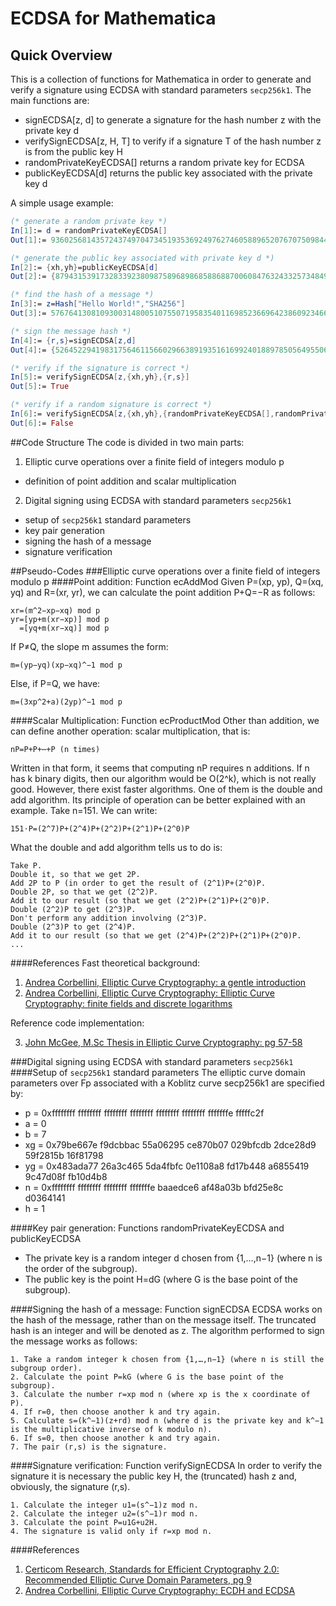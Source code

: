 # ECDSA for Mathematica
## Quick Overview
This is a collection of functions for Mathematica in order to generate and verify a signature using ECDSA with standard parameters `secp256k1`. The main functions are:
- signECDSA[z, d] to generate a signature for the hash number z with the private key d
- verifySignECDSA[z, H, T] to verify if a signature T of the hash number z is from the public key H
- randomPrivateKeyECDSA[] returns a random private key for ECDSA
- publicKeyECDSA[d] returns the public key associated with the private key d

A simple usage example:
```Mathematica
(* generate a random private key *)
In[1]:= d = randomPrivateKeyECDSA[]
Out[1]:= 93602568143572437497047345193536924976274605889652076707509844737444328626670

(* generate the public key associated with private key d *)
In[2]:= {xh,yh}=publicKeyECDSA[d]
Out[2]:= {87943153917328339238098758968986858868870060847632433257348495687910286253282, 114510692297125386214880916984900906876306824610921820870708215390655128572828}

(* find the hash of a message *)
In[3]:= z=Hash["Hello World!","SHA256"]
Out[3]:= 57676413081093003148005107550719583540116985236696423860923466490497932824681

(* sign the message hash *)
In[4]:= {r,s}=signECDSA[z,d]
Out[4]:= {52645229419831756461156602966389193516169924018897850564955063216321799997576, 105208277479664712928314923396354361130135526252419945028148626557358697529330}

(* verify if the signature is correct *)
In[5]:= verifySignECDSA[z,{xh,yh},{r,s}]
Out[5]:= True

(* verify if a random signature is correct *)
In[6]:= verifySignECDSA[z,{xh,yh},{randomPrivateKeyECDSA[],randomPrivateKeyECDSA[]}]
Out[6]:= False
```

##Code Structure
The code is divided in two main parts:

1. Elliptic curve operations over a finite field of integers modulo p
  - definition of point addition and scalar multiplication
  
2. Digital signing using ECDSA with standard parameters `secp256k1`
  - setup of `secp256k1` standard parameters
  - key pair generation
  - signing the hash of a message
  - signature verification

##Pseudo-Codes
###Elliptic curve operations over a finite field of integers modulo p
####Point addition: Function ecAddMod
Given P=(xp, yp), Q=(xq, yq) and R=(xr, yr), we can calculate the point addition P+Q=−R as follows:
```
xr=(m^2−xp−xq) mod p
yr=[yp+m(xr−xp)] mod p
  =[yq+m(xr−xq)] mod p
```
If P≠Q, the slope m assumes the form:
```
m=(yp−yq)(xp−xq)^−1 mod p
```
Else, if P=Q, we have:
```
m=(3xp^2+a)(2yp)^−1 mod p
```
####Scalar Multiplication: Function ecProductMod
Other than addition, we can define another operation: scalar multiplication, that is:
```
nP=P+P+⋯+P (n times)
```
Written in that form, it seems that computing nP requires n additions. If n has k binary digits, then our algorithm would be O(2^k), which is not really good. However, there exist faster algorithms. One of them is the double and add algorithm.
Its principle of operation can be better explained with an example. Take n=151. We can write:
```
151⋅P=(2^7)P+(2^4)P+(2^2)P+(2^1)P+(2^0)P
```
What the double and add algorithm tells us to do is:
```
Take P.
Double it, so that we get 2P.
Add 2P to P (in order to get the result of (2^1)P+(2^0)P.
Double 2P, so that we get (2^2)P.
Add it to our result (so that we get (2^2)P+(2^1)P+(2^0)P.
Double (2^2)P to get (2^3)P.
Don't perform any addition involving (2^3)P.
Double (2^3)P to get (2^4)P.
Add it to our result (so that we get (2^4)P+(2^2)P+(2^1)P+(2^0)P.
...
```
####References
Fast theoretical background:

1. [Andrea Corbellini, Elliptic Curve Cryptography: a gentle introduction](http://andrea.corbellini.name/2015/05/17/elliptic-curve-cryptography-a-gentle-introduction/)
2. [Andrea Corbellini, Elliptic Curve Cryptography: Elliptic Curve Cryptography: finite fields and discrete logarithms](http://andrea.corbellini.name/2015/05/23/elliptic-curve-cryptography-finite-fields-and-discrete-logarithms/)

Reference code implementation:

3. [John McGee, M.Sc Thesis in Elliptic Curve Cryptography: pg 57-58](https://theses.lib.vt.edu/theses/available/etd-04252006-161727/unrestricted/SchoofsAlgorithmThesisMcGee.pdf)

###Digital signing using ECDSA with standard parameters `secp256k1`
####Setup of `secp256k1` standard parameters
The elliptic curve domain parameters over Fp associated with a Koblitz curve secp256k1 are specified by:
  - p = 0xffffffff ffffffff ffffffff ffffffff ffffffff ffffffff fffffffe fffffc2f
  - a = 0
  - b = 7
  - xg = 0x79be667e f9dcbbac 55a06295 ce870b07 029bfcdb 2dce28d9 59f2815b 16f81798
  - yg = 0x483ada77 26a3c465 5da4fbfc 0e1108a8 fd17b448 a6855419 9c47d08f fb10d4b8
  - n = 0xffffffff ffffffff ffffffff fffffffe baaedce6 af48a03b bfd25e8c d0364141
  - h = 1

####Key pair generation: Functions randomPrivateKeyECDSA and publicKeyECDSA
  - The private key is a random integer d chosen from {1,…,n−1} (where n is the order of the subgroup).
  - The public key is the point H=dG (where G is the base point of the subgroup).

####Signing the hash of a message: Function signECDSA
ECDSA works on the hash of the message, rather than on the message itself. The truncated hash is an integer and will be denoted as z. The algorithm performed to sign the message works as follows:

```
1. Take a random integer k chosen from {1,…,n−1} (where n is still the subgroup order).
2. Calculate the point P=kG (where G is the base point of the subgroup).
3. Calculate the number r=xp mod n (where xp is the x coordinate of P).
4. If r=0, then choose another k and try again.
5. Calculate s=(k^−1)(z+rd) mod n (where d is the private key and k^−1 is the multiplicative inverse of k modulo n).
6. If s=0, then choose another k and try again.
7. The pair (r,s) is the signature.
```

####Signature verification: Function verifySignECDSA
In order to verify the signature it is necessary the public key H, the (truncated) hash z and, obviously, the signature (r,s).

```
1. Calculate the integer u1=(s^−1)z mod n.
2. Calculate the integer u2=(s^−1)r mod n.
3. Calculate the point P=u1G+u2H.
4. The signature is valid only if r=xp mod n.
```

####References

1. [Certicom Research, Standards for Efficient Cryptography 2.0: Recommended Elliptic Curve Domain Parameters, pg 9](http://www.secg.org/sec2-v2.pdf)
2. [Andrea Corbellini, Elliptic Curve Cryptography: ECDH and ECDSA](http://andrea.corbellini.name/2015/05/30/elliptic-curve-cryptography-ecdh-and-ecdsa/)
